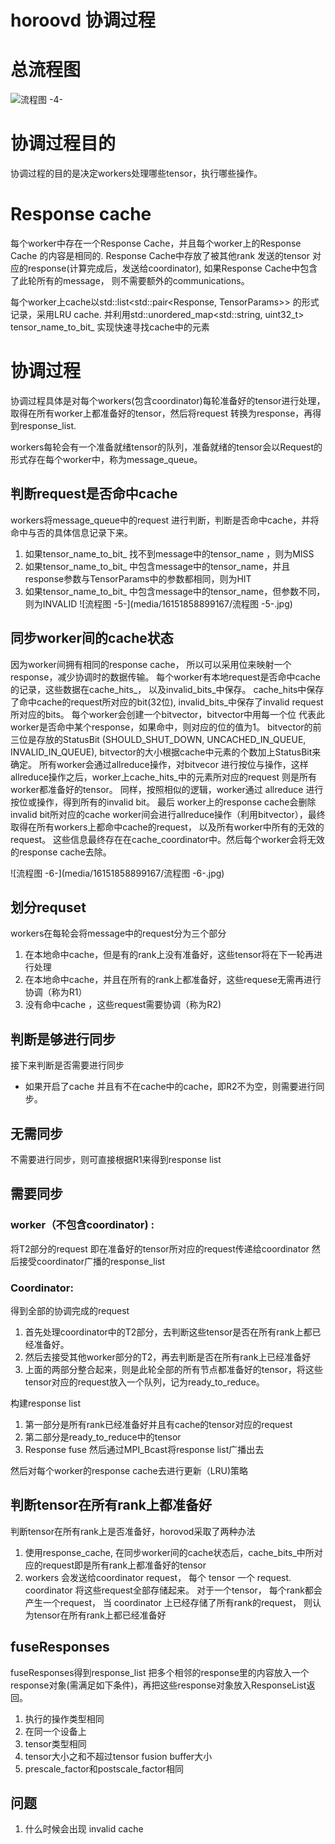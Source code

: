 # horoovd 协调过程
# 总流程图
![流程图 -4-](media/16151858899167/总流程图.jpg)

# 协调过程目的
协调过程的目的是决定workers处理哪些tensor，执行哪些操作。
# Response cache
每个worker中存在一个Response Cache，并且每个worker上的Response Cache 的内容是相同的.  Response Cache中存放了被其他rank 发送的tensor 对应的response(计算完成后，发送给coordinator), 如果Response Cache中包含了此轮所有的message， 则不需要额外的communications。

每个worker上cache以std::list<std::pair<Response, TensorParams>> 的形式记录，采用LRU cache.  并利用std::unordered_map<std::string, uint32_t> tensor_name_to_bit_  实现快速寻找cache中的元素

# 协调过程
协调过程具体是对每个workers(包含coordinator)每轮准备好的tensor进行处理，取得在所有worker上都准备好的tensor，然后将request 转换为response，再得到response_list.

workers每轮会有一个准备就绪tensor的队列，准备就绪的tensor会以Request的形式存在每个worker中，称为message_queue。


## 判断request是否命中cache
workers将message_queue中的request 进行判断，判断是否命中cache，并将命中与否的具体信息记录下来。
1. 如果tensor_name_to_bit_ 找不到message中的tensor_name ，则为MISS
2. 如果tensor_name_to_bit_ 中包含message中的tensor_name，并且response参数与TensorParams中的参数都相同，则为HIT
3. 如果tensor_name_to_bit_ 中包含message中的tensor_name，但参数不同，则为INVALID
![流程图 -5-](media/16151858899167/流程图 -5-.jpg)

## 同步worker间的cache状态
因为worker间拥有相同的response cache， 所以可以采用位来映射一个response，减少协调时的数据传输。
每个worker有本地request是否命中cache的记录，这些数据在cache_hits_， 以及invalid_bits_中保存。 cache_hits中保存了命中cache的request所对应的bit(32位), invalid_bits_中保存了invalid request所对应的bits。
每个worker会创建一个bitvector，bitvector中用每一个位 代表此worker是否命中某个response，如果命中，则对应的位的值为1。 bitvector的前三位是存放的StatusBit (SHOULD_SHUT_DOWN, UNCACHED_IN_QUEUE, INVALID_IN_QUEUE), bitvector的大小根据cache中元素的个数加上StatusBit来确定。
所有worker会通过allreduce操作，对bitvecor 进行按位与操作，这样allreduce操作之后，worker上cache_hits_中的元素所对应的request 则是所有worker都准备好的tensor。
同样，按照相似的逻辑，worker通过 allreduce 进行按位或操作，得到所有的invalid bit。
最后 worker上的response cache会删除invalid bit所对应的cache
 worker间会进行allreduce操作（利用bitvector），最终取得在所有workers上都命中cache的request， 以及所有worker中所有的无效的request。 这些信息最终存在在cache_coordinator中。然后每个worker会将无效的response cache去除。

![流程图 -6-](media/16151858899167/流程图 -6-.jpg)


## 划分requset
workers在每轮会将message中的request分为三个部分
1. 在本地命中cache，但是有的rank上没有准备好，这些tensor将在下一轮再进行处理
2. 在本地命中cache，并且在所有的rank上都准备好，这些requese无需再进行协调（称为R1）
3. 没有命中cache ，这些request需要协调（称为R2)

## 判断是够进行同步
接下来判断是否需要进行同步
- 如果开启了cache 并且有不在cache中的cache，即R2不为空，则需要进行同步。

## 无需同步
不需要进行同步，则可直接根据R1来得到response list

## 需要同步
### worker（不包含coordinator) : 
将T2部分的request 即在准备好的tensor所对应的request传递给coordinator
然后接受coordinator广播的response_list

### Coordinator:
得到全部的协调完成的request
  1. 首先处理coordinator中的T2部分，去判断这些tensor是否在所有rank上都已经准备好。
  2. 然后去接受其他worker部分的T2，再去判断是否在所有rank上已经准备好
  3. 上面的两部分整合起来，则是此轮全部的所有节点都准备好的tensor，将这些tensor对应的request放入一个队列，记为ready_to_reduce。

构建response list
  1. 第一部分是所有rank已经准备好并且有cache的tensor对应的request
  2. 第二部分是ready_to_reduce中的tensor
  3. Response fuse
然后通过MPI_Bcast将response list广播出去

然后对每个worker的response cache去进行更新（LRU)策略




## 判断tensor在所有rank上都准备好
判断tensor在所有rank上是否准备好，horovod采取了两种办法
1. 使用response_cache, 在同步worker间的cache状态后，cache_bits_中所对应的request即是所有rank上都准备好的tensor
2. workers 会发送给coordinator request， 每个 tensor 一个 request.  coordinator 将这些request全部存储起来。 对于一个tensor， 每个rank都会产生一个request， 当 coordinator 上已经存储了所有rank的request， 则认为tensor在所有rank上都已经准备好

## fuseResponses
fuseResponses得到response_list 把多个相邻的response里的内容放入一个response对象(需满足如下条件)，再把这些response对象放入ResponseList返回。
1. 执行的操作类型相同
2. 在同一个设备上
3. tensor类型相同
4. tensor大小之和不超过tensor fusion buffer大小
5. prescale_factor和postscale_factor相同

## 问题
1. 什么时候会出现 invalid cache
